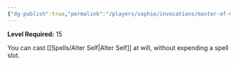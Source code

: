 ```yaml
---
{"dg-publish":true,"permalink":"/players/sophie/invocations/master-of-myriad-forms/","noteIcon":""}
---
```


**Level Required:** 15  


You can cast [[Spells/Alter Self\|Alter Self]] at will, without expending a spell slot.